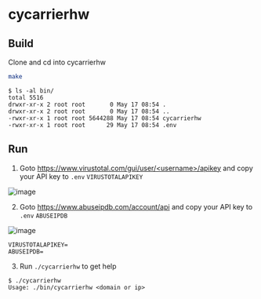# cycarrierhw

## Build
Clone and cd into cycarrierhw
```bash
make
```
```
$ ls -al bin/
total 5516
drwxr-xr-x 2 root root       0 May 17 08:54 .
drwxr-xr-x 2 root root       0 May 17 08:54 ..
-rwxr-xr-x 1 root root 5644288 May 17 08:54 cycarrierhw
-rwxr-xr-x 1 root root      29 May 17 08:54 .env
```

## Run
1. Goto [https://www.virustotal.com/gui/user/<username\>/apikey](https://www.virustotal.com/gui/sign-in) and copy your API key to `.env` `VIRUSTOTALAPIKEY`

![image](https://github.com/Jimmy01240397/cycarrierhw/assets/57281249/4e88ab83-81d0-433d-ae52-8ac80878ea3b)

2. Goto https://www.abuseipdb.com/account/api and copy your API key to `.env` `ABUSEIPDB`

![image](https://github.com/Jimmy01240397/cycarrierhw/assets/57281249/e58be360-0c5e-4524-9250-30c4d277fafc)


```
VIRUSTOTALAPIKEY=
ABUSEIPDB=
```

3. Run `./cycarrierhw` to get help

```
$ ./cycarrierhw
Usage: ./bin/cycarrierhw <domain or ip>
```
